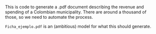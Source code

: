 This is code to generate a .pdf document describing the revenue and spending of a Colombian municipality. There are around a thousand of those, so we need to automate the process.

`Ficha_ejemplo.pdf` is an (ambitious) model for what this should generate.
